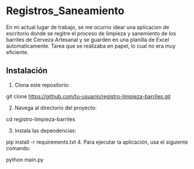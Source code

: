 # Registros_Saneamiento
En mi actual lugar de trabajo, se me ocurrio idear una aplicacion de escritorio donde se regitre el proceso de limpieza y sanemiento de los barriles de Cerveza Artesanal y se guarden en una planilla de Excel automaticamente. Tarea que se realizaba en papel, lo cual no era muy eficiente.

## Instalación

1. Clona este repositorio:
   
  git clone https://github.com/tu-usuario/registro-limpieza-barriles.git
   
2. Navega al directorio del proyecto:

  cd registro-limpieza-barriles

3. Instala las dependencias:
   
  pip install -r requirements.txt 
4. Para ejecutar la aplicación, usa el siguiente comando:
   
  python main.py
